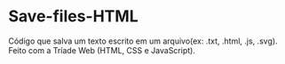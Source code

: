 # Save-files-HTML
Código que salva um texto escrito em um arquivo(ex: .txt, .html, .js, .svg). Feito com a Tríade Web (HTML, CSS e JavaScript).
